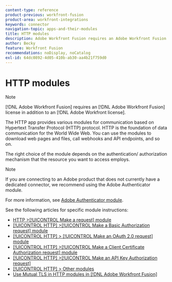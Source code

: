 ```yaml
---
content-type: reference
product-previous: workfront-fusion
product-area: workfront-integrations
keywords: connector
navigation-topic: apps-and-their-modules
title: HTTP modules
description: Adobe Workfront Fusion requires an Adobe Workfront Fusion license in addition to an Adobe Workfront license.
author: Becky
feature: Workfront Fusion
recommendations: noDisplay, noCatalog
exl-id: 64dc0892-4d05-410b-ab30-aa4b21f759d0
---
```

# HTTP modules

>[!NOTE]
>
>[!DNL Adobe Workfront Fusion] requires an [!DNL Adobe Workfront Fusion] license in addition to an [!DNL Adobe Workfront license].

The HTTP app provides various modules for communication based on Hypertext Transfer Protocol (HTTP) protocol. HTTP is the foundation of data communication for the World Wide Web. You can use the modules to download web pages and files, call webhooks and API endpoints, and so on.

The right choice of the module depends on the authentication/ authorization mechanism that the resource you want to access employs. 

>[!NOTE]
>
>If you are connecting to an Adobe product that does not currently have a dedicated connector, we recommend using the Adobe Authenticator module.
>
>For more information, see [Adobe Authenticator module](/help/quicksilver/workfront-fusion/apps-and-their-modules/adobe-authenticator-modules.md).

See the following articles for specific module instructions:

* [HTTP >[!UICONTROL Make a request] module](../../../workfront-fusion/apps-and-their-modules/http-modules/http-module-make-a-request.md)
* [[!UICONTROL HTTP] >[!UICONTROL Make a Basic Authorization request] module](../../../workfront-fusion/apps-and-their-modules/http-modules/http-module-make-a-basic-auth-request.md)
* [[!UICONTROL HTTP] > [!UICONTROL Make an OAuth 2.0 request] module](../../../workfront-fusion/apps-and-their-modules/http-modules/http-module-make-an-oauth-2-request.md)
* [[!UICONTROL HTTP] >[!UICONTROL Make a Client Certificate Authorization request] module](../../../workfront-fusion/apps-and-their-modules/http-modules/http-module-make-a-client-cert-auth-request.md)
* [[!UICONTROL HTTP] >[!UICONTROL Make an API Key Authorization request]](../../../workfront-fusion/apps-and-their-modules/http-modules/http-module-make-an-api-key-auth-request.md)
* [[!UICONTROL HTTP] > Other modules](../../../workfront-fusion/apps-and-their-modules/http-modules/http-modules.md)
* [Use Mutual TLS in HTTP modules in [!DNL Adobe Workfront Fusion]](../../../workfront-fusion/apps-and-their-modules/http-modules/use-mtls-in-http-modules.md)
